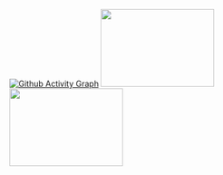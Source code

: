  [![Github Activity Graph](https://github-readme-activity-graph.vercel.app/graph?username=morheus9&theme=github)](https://github.com/morheus9)
<img height="137px" width="200" src="https://github-readme-stats.vercel.app/api?username=morheus9&hide_title=true&hide_border=true&show_icons=true&include_all_commits=true&count_private=true&line_height=21&text_color=000&icon_color=000&bg_color=0,ea6161,ffc64d,fffc4d,52fa5a&theme=graywhite" />
<img height="137px" width="200"  src="https://github-readme-stats.vercel.app/api/top-langs/?username=morheus9&hide=html&hide_title=true&hide_border=true&layout=compact&langs_count=8&text_color=000&icon_color=fff&bg_color=0,52fa5a,4dfcff,c64dff&theme=graywhite" />
